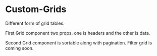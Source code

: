 # Custom-Grids
Different form of grid tables.

First Grid component two props, one is headers and the other is data.

Second Grid component is sortable along with pagination.
Filter grid is coming soon.


